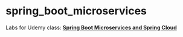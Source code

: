 # spring_boot_microservices

Labs for Udemy class: [<b>Spring Boot Microservices and Spring Cloud</b>]( https://www.udemy.com/spring-boot-microservices-and-spring-cloud/ )
